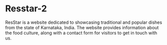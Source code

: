 # Resstar-2
ResStar is a website dedicated to showcasing traditional and popular dishes from the state of Karnataka, India. The website provides information about the food culture, along with a contact form for visitors to get in touch with us.
